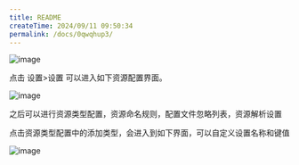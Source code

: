 ```yaml
---
title: README
createTime: 2024/09/11 09:50:34
permalink: /docs/0qwqhup3/
---
```


![image](11.PNG)

点击 设置>设置 可以进入如下资源配置界面。

![image](12.PNG)

之后可以进行资源类型配置，资源命名规则，配置文件忽略列表，资源解析设置

点击资源类型配置中的添加类型，会进入到如下界面，可以自定义设置名称和键值

![image](13.png)